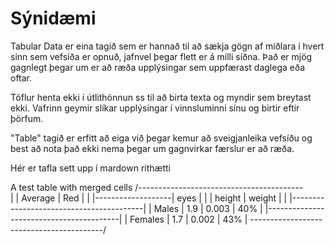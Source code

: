 # Sýnidæmi

Tabular Data <td> er eina tagið sem er hannað til að sækja gögn af miðlara í hvert sinn sem vefsíða er opnuð, jafnvel þegar flett er á milli síðna. Það er mjög gagnlegt þegar um er að ræða upplýsingar sem uppfærast daglega eða oftar.

Töflur henta ekki í útlithönnun ss til að birta texta og myndir sem breytast ekki. Vafrinn geymir slíkar upplýsingar í vinnsluminni sínu og birtir eftir þörfum. 

"Table" tagið er erfitt að eiga við þegar kemur að sveigjanleika vefsíðu og best að nota það ekki nema þegar um gagnvirkar færslur er að ræða.  

Hér er tafla sett upp í mardown rithætti

 A test table with merged cells
/-----------------------------------------\
|          |      Average      |   Red    |
|          |-------------------|  eyes    |
|          |  height |  weight |          |
|-----------------------------------------|
|  Males   | 1.9     | 0.003   |   40%    |
|-----------------------------------------|
| Females  | 1.7     | 0.002   |   43%    |
\-----------------------------------------/

